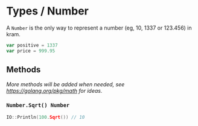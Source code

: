 # Types / Number

A `Number` is the only way to represent a number (eg, 10, 1337 or 123.456) in kram.

```go
var positive = 1337
var price = 999.95
```

## Methods

*More methods will be added when needed, see https://golang.org/pkg/math for ideas.*

### `Number.Sqrt() Number`

```go
IO::Println(100.Sqrt()) // 10
```